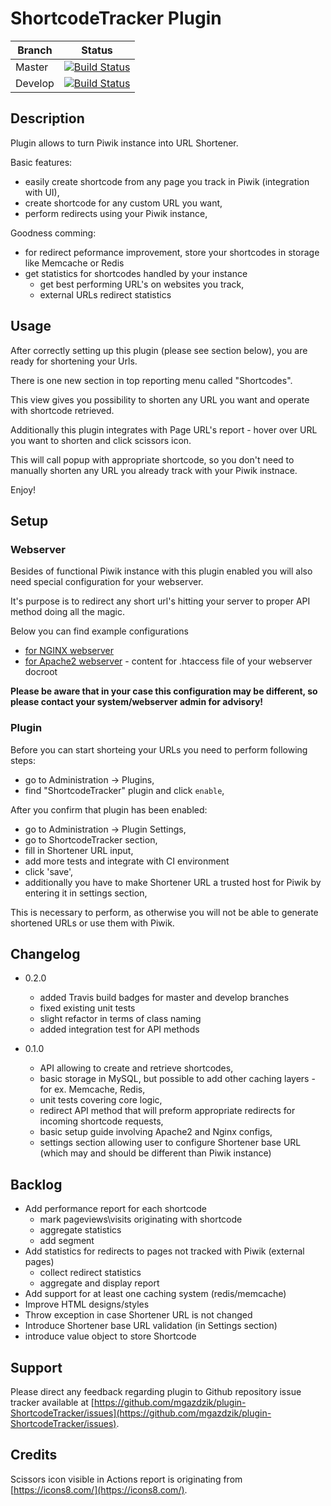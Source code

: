 # ShortcodeTracker Plugin

| Branch | Status |
| --- | --- |
| Master | [![Build Status](https://travis-ci.org/mgazdzik/plugin-ShortcodeTracker.svg?branch=master)](https://travis-ci.org/mgazdzik/plugin-ShortcodeTracker) |
| Develop | [![Build Status](https://travis-ci.org/mgazdzik/plugin-ShortcodeTracker.svg?branch=develop)](https://travis-ci.org/mgazdzik/plugin-ShortcodeTracker) |

## Description

Plugin allows to turn Piwik instance into URL Shortener.

Basic features:
* easily create shortcode from any page you track in Piwik (integration with UI),
* create shortcode for any custom URL you want,
* perform redirects using your Piwik instance,

Goodness comming:
* for redirect peformance improvement, store your shortcodes in storage like Memcache or Redis
* get statistics for shortcodes handled by your instance
    * get best performing URL's on websites you track,
    * external URLs redirect statistics

## Usage

After correctly setting up this plugin (please see section below), you are ready for shortening your Urls.

There is one new section in top reporting menu called "Shortcodes".

This view gives you possibility to shorten any URL you want and operate with shortcode retrieved.

Additionally this plugin integrates with Page URL's report - hover over URL you want to shorten and click scissors icon.

This will call popup with appropriate shortcode, so you don't need to manually shorten any URL you already track with your
Piwik instnace.

Enjoy!

## Setup

### Webserver
Besides of functional Piwik instance with this plugin enabled you will also need special configuration for your webserver.

It's purpose is to redirect any short url's hitting your server to proper API method doing all the magic.

Below you can find example configurations

* [for NGINX webserver](docs/nginx_config.md)
* [for Apache2 webserver](docs/apache_config.md) - content for .htaccess file of your webserver docroot

**Please be aware that in your case this configuration may be different, so please contact your system/webserver
admin for advisory!**

### Plugin

Before you can start shorteing your URLs you need to perform following steps:

* go to Administration -> Plugins,
* find "ShortcodeTracker" plugin and click `enable`,

After you confirm that plugin has been enabled:
* go to Administration -> Plugin Settings,
* go to ShortcodeTracker section,
* fill in Shortener URL input,
* add more tests and integrate with CI environment
* click 'save',
* additionally you have to make Shortener URL a trusted host for Piwik by entering it in settings section,

This is necessary to perform, as otherwise you will not be able to generate shortened URLs or use them with Piwik.

## Changelog

* 0.2.0
    * added Travis build badges for master and develop branches
    * fixed existing unit tests
    * slight refactor in terms of class naming
    * added integration test for API methods

* 0.1.0
    * API allowing to create and retrieve shortcodes,
    * basic storage in MySQL, but possible to add other caching layers - for ex. Memcache, Redis,
    * unit tests covering core logic,
    * redirect API method that will preform appropriate redirects for incoming shortcode requests,
    * basic setup guide involving Apache2 and Nginx configs,
    * settings section allowing user to configure Shortener base URL (which may and should be different than Piwik instance)

## Backlog

* Add performance report for each shortcode
    * mark pageviews\visits originating with shortcode
    * aggregate statistics
    * add segment
* Add statistics for redirects to pages not tracked with Piwik (external pages)
    * collect redirect statistics
    * aggregate and display report
* Add support for at least one caching system (redis/memcache)
* Improve HTML designs/styles
* Throw exception in case Shortener URL is not changed
* Introduce Shortener base URL validation (in Settings section)
* introduce value object to store Shortcode


## Support

Please direct any feedback regarding plugin to Github repository issue tracker available at
[https://github.com/mgazdzik/plugin-ShortcodeTracker/issues](https://github.com/mgazdzik/plugin-ShortcodeTracker/issues).

## Credits
Scissors icon visible in Actions report is originating from
[https://icons8.com/](https://icons8.com/).
